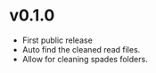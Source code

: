 # v0.1.0
- First public release
- Auto find the cleaned read files.
- Allow for cleaning spades folders.
